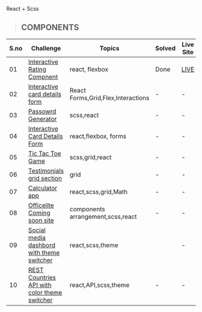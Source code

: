 React + Scss

> ## COMPONENTS

<table>
<thead>

<tr>
<th>S.no</th>
<th>Challenge</th>
<th>Topics</th>
<th>Solved</th>
<th>Live Site</th>
<tr>

<thead>

<tbody>

<tr>
<td>01</td>
<td><a href="https://www.frontendmentor.io/challenges/interactive-rating-component-koxpeBUmI">Interactive Rating Compnent</td>
<td>
react,
flexbox
</td>
<td>Done</td>
<td><a href="https://interactive-rating-component-fm-abhi.netlify.app">LIVE</a></td>
</tr>

<tr>
<td>02</td>
<td><a href="https://www.frontendmentor.io/challenges/interactive-card-details-form-XpS8cKZDWw">Interactive card details form</td>
<td>React Forms,Grid,Flex,Interactions</td>
<td>-</td>
<td>-</td>
</tr>

<tr>
<td>03</td>
<td><a href="https://www.frontendmentor.io/challenges/password-generator-app-Mr8CLycqjh">Passowrd Generator</td>
<td>scss,react</td>
<td>-</td>
<td>-</td>
</tr>

<tr>
<td>04</td>
<td><a href="https://www.frontendmentor.io/challenges/interactive-card-details-form-XpS8cKZDWw">Interactive Card Details Form</td>
<td>react,flexbox, forms</td>
<td>-</td>
<td>-</td>
</tr>

<tr>
<td>05</td>
<td><a href="https://www.frontendmentor.io/challenges/tic-tac-toe-game-Re7ZF_E2v">Tic Tac Toe Game</td>
<td>scss,grid,react</td>
<td>-</td>
<td>-</td>
</tr>

<tr>
<td>06</td>
<td><a href="https://www.frontendmentor.io/challenges/testimonials-grid-section-Nnw6J7Un7">Testimonials grid section</td>
<td>grid</td>
<td>-</td>
<td>-</td>
</tr>

<tr>
<td>07</td>
<td><a href="https://www.frontendmentor.io/challenges/calculator-app-9lteq5N29">Calculator app</td>
<td>react,scss,grid,Math</td>
<td>-</td>
<td>-</td>
</tr>

<tr>
<td>08</td>
<td><a href="https://www.frontendmentor.io/challenges/officelite-coming-soon-site-M4DIPNz8g">Officelite Coming soon site</td>
<td>components arrangement,scss,react</td>
<td>-</td>
<td>-</td>
</tr>

<tr>
<td>09</td>
<td><a href="https://www.frontendmentor.io/challenges/social-media-dashboard-with-theme-switcher-6oY8ozp_H">
Social media dashbord with theme switcher</td>
<td>react,scss,theme</td>
<td></td>
<td>-</td>
</tr>

<tr>
<td>10</td>
<td><a href="https://www.frontendmentor.io/challenges/rest-countries-api-with-color-theme-switcher-5cacc469fec04111f7b848ca">REST Countries API with color theme switcher</td>
<td>react,API,scss,theme</td>
<td>-</td>
<td>-</td>
</tr>

<tobdy/>
<table>
